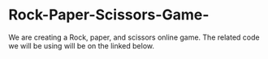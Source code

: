 # Rock-Paper-Scissors-Game-
We are creating a Rock, paper, and scissors online game. The related code we will be using will be on the linked below. 
